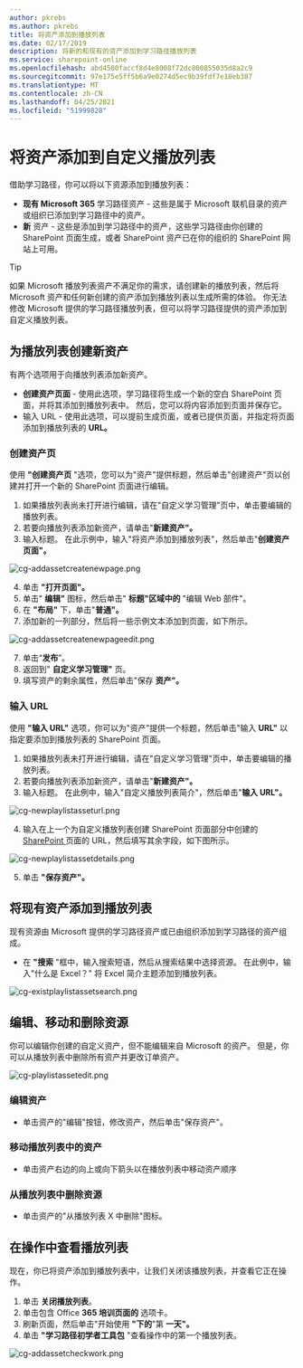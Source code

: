 ```yaml
---
author: pkrebs
ms.author: pkrebs
title: 将资产添加到播放列表
ms.date: 02/17/2019
description: 将新的和现有的资产添加到学习路径播放列表
ms.service: sharepoint-online
ms.openlocfilehash: abd4500faccf8d4e8008f72dc800855035d8a2c9
ms.sourcegitcommit: 97e175e5ff5b6a9e0274d5ec9b39fdf7e18eb387
ms.translationtype: MT
ms.contentlocale: zh-CN
ms.lasthandoff: 04/25/2021
ms.locfileid: "51999828"
---
```

# <a name="add-assets-to-a-custom-playlist"></a>将资产添加到自定义播放列表

借助学习路径，你可以将以下资源添加到播放列表：

- **现有 Microsoft 365** 学习路径资产 - 这些是属于 Microsoft 联机目录的资产或组织已添加到学习路径中的资产。
- **新** 资产 - 这些是添加到学习路径中的资产，这些学习路径由你创建的 SharePoint 页面生成，或者 SharePoint 资产已在你的组织的 SharePoint 网站上可用。 

> [!TIP]
> 如果 Microsoft 播放列表资产不满足你的需求，请创建新的播放列表，然后将 Microsoft 资产和任何新创建的资产添加到播放列表以生成所需的体验。 你无法修改 Microsoft 提供的学习路径播放列表，但可以将学习路径提供的资产添加到自定义播放列表。   

## <a name="create-a-new-asset-for-a-playlist"></a>为播放列表创建新资产

有两个选项用于向播放列表添加新资产。

- **创建资产页面** - 使用此选项，学习路径将生成一个新的空白 SharePoint 页面，并将其添加到播放列表中。 然后，您可以将内容添加到页面并保存它。  
- 输入 URL - 使用此选项，可以提前生成页面，或者已提供页面，并指定将页面添加到播放列表的 **URL。**

### <a name="create-asset-page"></a>创建资产页 
使用 **"创建资产页** "选项，您可以为"资产"提供标题，然后单击"创建资产"页以创建并打开一个新的 SharePoint 页面进行编辑。 

1.  如果播放列表尚未打开进行编辑，请在"自定义学习管理"页中，单击要编辑的播放列表。 
2. 若要向播放列表添加新资产，请单击"**新建资产"。** 
3. 输入标题。 在此示例中，输入"将资产添加到播放列表"，然后单击"**创建资产页面"。**

![cg-addassetcreatenewpage.png](media/cg-addassetcreatenewpage.png)

4. 单击 **"打开页面"。**
5. 单击" **编辑"** 图标，然后单击" **标题"区域中的** "编辑 Web 部件"。
6. 在 **"布局"** 下，单击"**普通"。** 
7. 添加新的一列部分，然后将一些示例文本添加到页面，如下所示。 

![cg-addassetcreatenewpageedit.png](media/cg-addassetcreatenewpageedit.png)

7. 单击“**发布**”。
8. 返回到" **自定义学习管理"** 页。 
9. 填写资产的剩余属性，然后单击"保存 **资产"。**

### <a name="enter-the-url"></a>输入 URL
使用 **"输入 URL"** 选项，你可以为"资产"提供一个标题，然后单击"输入 **URL"** 以指定要添加到播放列表的 SharePoint 页面。 

1.  如果播放列表未打开进行编辑，请在"自定义学习管理"页中，单击要编辑的播放列表。 
2. 若要向播放列表添加新资产，请单击"**新建资产"。** 
3. 输入标题。 在此例中，输入"自定义播放列表简介"，然后单击"**输入 URL"。** 

![cg-newplaylistasseturl.png](media/cg-newplaylistasseturl.png)

4. 输入在上一个为自定义播放列表创建 SharePoint 页面部分中创建的 [SharePoint ](custom_createnewpage.md) 页面的 URL，然后填写其余字段，如下图所示。

![cg-newplaylistassetdetails.png](media/cg-newplaylistassetdetails.png)

5. 单击 **"保存资产"。** 

## <a name="add-an-existing-asset-to-a-playlist"></a>将现有资产添加到播放列表

现有资源由 Microsoft 提供的学习路径资产或已由组织添加到学习路径的资产组成。 

- 在 **"搜索** "框中，输入搜索短语，然后从搜索结果中选择资源。 在此例中，输入"什么是 Excel？" 将 Excel 简介主题添加到播放列表。

![cg-existplaylistassetsearch.png](media/cg-existplaylistassetsearch.png)

## <a name="edit-move-and-delete-assets"></a>编辑、移动和删除资源
你可以编辑你创建的自定义资产，但不能编辑来自 Microsoft 的资产。 但是，你可以从播放列表中删除所有资产并更改订单资产。 

![cg-playlistassetedit.png](media/cg-playlistassetedit.png)

### <a name="edit-an-asset"></a>编辑资产
- 单击资产的"编辑"按钮，修改资产，然后单击"保存资产"。 

### <a name="move-an-asset-in-a-playlist"></a>移动播放列表中的资产
- 单击资产右边的向上或向下箭头以在播放列表中移动资产顺序

### <a name="remove-an-asset-from-a-playlist"></a>从播放列表中删除资源
- 单击资产的"从播放列表 X 中删除"图标。 

## <a name="view-the-playlist-in-action"></a>在操作中查看播放列表
现在，你已将资产添加到播放列表中，让我们关闭该播放列表，并查看它正在操作。 

1. 单击 **关闭播放列表**。
2. 单击包含 Office **365 培训页面的** 选项卡。
3. 刷新页面，然后单击"开始使用 **"下的**"第 **一天"。**
4. 单击 **"学习路径初学者工具包** "查看操作中的第一个播放列表。 

![cg-addassetcheckwork.png](media/cg-addassetcheckwork.png)